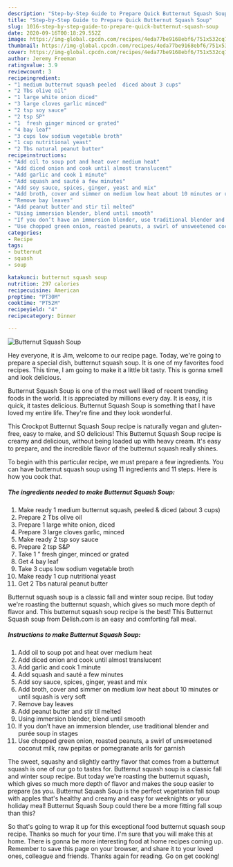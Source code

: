 ```yaml
---
description: "Step-by-Step Guide to Prepare Quick Butternut Squash Soup"
title: "Step-by-Step Guide to Prepare Quick Butternut Squash Soup"
slug: 1016-step-by-step-guide-to-prepare-quick-butternut-squash-soup
date: 2020-09-16T00:18:29.552Z
image: https://img-global.cpcdn.com/recipes/4eda77be9168ebf6/751x532cq70/butternut-squash-soup-recipe-main-photo.jpg
thumbnail: https://img-global.cpcdn.com/recipes/4eda77be9168ebf6/751x532cq70/butternut-squash-soup-recipe-main-photo.jpg
cover: https://img-global.cpcdn.com/recipes/4eda77be9168ebf6/751x532cq70/butternut-squash-soup-recipe-main-photo.jpg
author: Jeremy Freeman
ratingvalue: 3.9
reviewcount: 3
recipeingredient:
- "1 medium butternut squash peeled  diced about 3 cups"
- "2 Tbs olive oil"
- "1 large white onion diced"
- "3 large cloves garlic minced"
- "2 tsp soy sauce"
- "2 tsp SP"
- "1  fresh ginger minced or grated"
- "4 bay leaf"
- "3 cups low sodium vegetable broth"
- "1 cup nutritional yeast"
- "2 Tbs natural peanut butter"
recipeinstructions:
- "Add oil to soup pot and heat over medium heat"
- "Add diced onion and cook until almost translucent"
- "Add garlic and cook 1 minute"
- "Add squash and sauté a few minutes"
- "Add soy sauce, spices, ginger, yeast and mix"
- "Add broth, cover and simmer on medium low heat about 10 minutes or until squash is very soft"
- "Remove bay leaves"
- "Add peanut butter and stir til melted"
- "Using immersion blender, blend until smooth"
- "If you don’t have an immersion blender, use traditional blender and purée soup in stages"
- "Use chopped green onion, roasted peanuts, a swirl of unsweetened coconut milk, raw pepitas or pomegranate arils for garnish"
categories:
- Recipe
tags:
- butternut
- squash
- soup

katakunci: butternut squash soup 
nutrition: 297 calories
recipecuisine: American
preptime: "PT30M"
cooktime: "PT52M"
recipeyield: "4"
recipecategory: Dinner

---
```



![Butternut Squash Soup](https://img-global.cpcdn.com/recipes/4eda77be9168ebf6/751x532cq70/butternut-squash-soup-recipe-main-photo.jpg)

Hey everyone, it is Jim, welcome to our recipe page. Today, we're going to prepare a special dish, butternut squash soup. It is one of my favorites food recipes. This time, I am going to make it a little bit tasty. This is gonna smell and look delicious.

Butternut Squash Soup is one of the most well liked of recent trending foods in the world. It is appreciated by millions every day. It is easy, it is quick, it tastes delicious. Butternut Squash Soup is something that I have loved my entire life. They're fine and they look wonderful.

This Crockpot Butternut Squash Soup recipe is naturally vegan and gluten-free, easy to make, and SO delicious! This Butternut Squash Soup recipe is creamy and delicious, without being loaded up with heavy cream. It&#39;s easy to prepare, and the incredible flavor of the butternut squash really shines.


To begin with this particular recipe, we must prepare a few ingredients. You can have butternut squash soup using 11 ingredients and 11 steps. Here is how you cook that.

<!--inarticleads1-->

##### The ingredients needed to make Butternut Squash Soup:

1. Make ready 1 medium butternut squash, peeled &amp; diced (about 3 cups)
1. Prepare 2 Tbs olive oil
1. Prepare 1 large white onion, diced
1. Prepare 3 large cloves garlic, minced
1. Make ready 2 tsp soy sauce
1. Prepare 2 tsp S&amp;P
1. Take 1 ” fresh ginger, minced or grated
1. Get 4 bay leaf
1. Take 3 cups low sodium vegetable broth
1. Make ready 1 cup nutritional yeast
1. Get 2 Tbs natural peanut butter


Butternut squash soup is a classic fall and winter soup recipe. But today we&#39;re roasting the butternut squash, which gives so much more depth of flavor and. This butternut squash soup recipe is the best! This Butternut Squash soup from Delish.com is an easy and comforting fall meal. 

<!--inarticleads2-->

##### Instructions to make Butternut Squash Soup:

1. Add oil to soup pot and heat over medium heat
1. Add diced onion and cook until almost translucent
1. Add garlic and cook 1 minute
1. Add squash and sauté a few minutes
1. Add soy sauce, spices, ginger, yeast and mix
1. Add broth, cover and simmer on medium low heat about 10 minutes or until squash is very soft
1. Remove bay leaves
1. Add peanut butter and stir til melted
1. Using immersion blender, blend until smooth
1. If you don’t have an immersion blender, use traditional blender and purée soup in stages
1. Use chopped green onion, roasted peanuts, a swirl of unsweetened coconut milk, raw pepitas or pomegranate arils for garnish


The sweet, squashy and slightly earthy flavor that comes from a butternut squash is one of our go to tastes for. Butternut squash soup is a classic fall and winter soup recipe. But today we&#39;re roasting the butternut squash, which gives so much more depth of flavor and makes the soup easier to prepare (as you. Butternut Squash Soup is the perfect vegetarian fall soup with apples that&#39;s healthy and creamy and easy for weeknights or your holiday meal! Butternut Squash Soup could there be a more fitting fall soup than this? 

So that's going to wrap it up for this exceptional food butternut squash soup recipe. Thanks so much for your time. I'm sure that you will make this at home. There is gonna be more interesting food at home recipes coming up. Remember to save this page on your browser, and share it to your loved ones, colleague and friends. Thanks again for reading. Go on get cooking!
